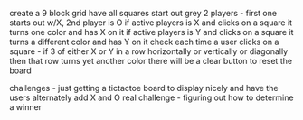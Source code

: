 create a 9 block grid
have all squares start out grey
2 players - first one starts out w/X, 2nd player is O
if active players is X and clicks on a square it turns one color and has X on it
if active players is Y and clicks on a square it turns a different color and has Y on it
check each time a user clicks on a square - if 3 of either X or Y in a row horizontally or vertically or diagonally then that row turns yet another color 
there will be a clear button to reset the board

challenges - just getting a tictactoe board to display nicely and have the users alternately add X and O
real challenge - figuring out how to determine a winner
